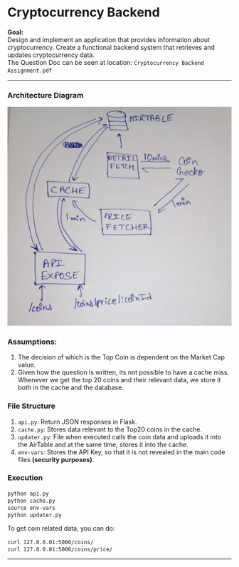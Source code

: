 # Cryptocurrency Backend
**Goal:**  \
Design and implement an application that provides information about cryptocurrency. Create a functional backend system that retrieves and updates cryptocurrency data. \
The Question Doc can be seen at location: `Cryptocurrency Backend Assignment.pdf`

-----
### Architecture Diagram
![dia](images/dia.jpeg)


### Assumptions:
1. The decision of which is the Top Coin is dependent on the Market Cap value. 
2. Given how the question is written, its not possible to have a cache miss. Whenever we get the top 20 coins and their relevant data, we store it both in the cache and the database. 


### File Structure
1. `api.py`: Return JSON responses in Flask. 
2. `cache.py`: Stores data relevant to the Top20 coins in the cache. 
3. `updater.py`: File when executed calls the coin data and uploads it into the AirTable and at the same time, stores it into the cache. 
4. `env-vars`: Stores the API Key, so that it is not revealed in the main code files **(security purposes)**.


### Execution
```
python api.py
python cache.py
source env-vars
python updater.py
```
To get coin related data, you can do:
```
curl 127.0.0.01:5000/coins/
curl 127.0.0.01:5000/coins/price/
```

-----